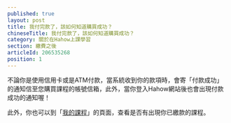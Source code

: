 ```yaml
---
published: true
layout: post
title: 我付完款了，該如何知道購買成功？
chineseTitle: 我付完款了，該如何知道購買成功？
category: 關於在Hahow上課學習
section: 繳費之後
articleId: 206535268
position: 1
---
```

不論你是使用信用卡或是ATM付款，當系統收到你的款項時，會寄「付款成功」的通知信至您購買課程的帳號信箱，此外，當你登入Hahow網站後也會出現付款成功的通知喔！

此外，你也可以到「[我的課程](https://hahow.in/console)」的頁面，查看是否有出現你已繳款的課程。
